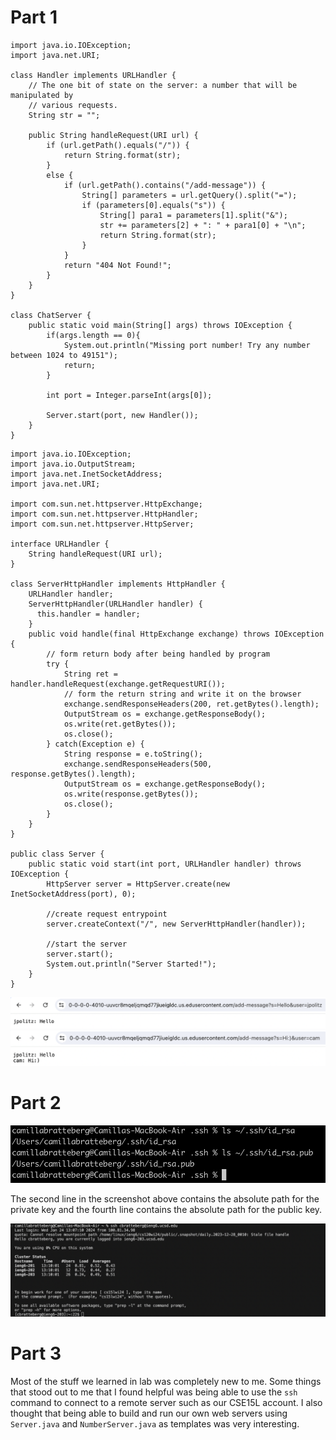 # Part 1
```
import java.io.IOException;
import java.net.URI;

class Handler implements URLHandler {
    // The one bit of state on the server: a number that will be manipulated by
    // various requests.
    String str = "";

    public String handleRequest(URI url) {
        if (url.getPath().equals("/")) {
            return String.format(str);
        } 
        else {
            if (url.getPath().contains("/add-message")) {
                String[] parameters = url.getQuery().split("=");
                if (parameters[0].equals("s")) {
                    String[] para1 = parameters[1].split("&");
                    str += parameters[2] + ": " + para1[0] + "\n";
                    return String.format(str);
                }
            }
            return "404 Not Found!";
        }
    }
}

class ChatServer {
    public static void main(String[] args) throws IOException {
        if(args.length == 0){
            System.out.println("Missing port number! Try any number between 1024 to 49151");
            return;
        }

        int port = Integer.parseInt(args[0]);

        Server.start(port, new Handler());
    }
}
```
```
import java.io.IOException;
import java.io.OutputStream;
import java.net.InetSocketAddress;
import java.net.URI;

import com.sun.net.httpserver.HttpExchange;
import com.sun.net.httpserver.HttpHandler;
import com.sun.net.httpserver.HttpServer;

interface URLHandler {
    String handleRequest(URI url);
}

class ServerHttpHandler implements HttpHandler {
    URLHandler handler;
    ServerHttpHandler(URLHandler handler) {
      this.handler = handler;
    }
    public void handle(final HttpExchange exchange) throws IOException {
        // form return body after being handled by program
        try {
            String ret = handler.handleRequest(exchange.getRequestURI());
            // form the return string and write it on the browser
            exchange.sendResponseHeaders(200, ret.getBytes().length);
            OutputStream os = exchange.getResponseBody();
            os.write(ret.getBytes());
            os.close();
        } catch(Exception e) {
            String response = e.toString();
            exchange.sendResponseHeaders(500, response.getBytes().length);
            OutputStream os = exchange.getResponseBody();
            os.write(response.getBytes());
            os.close();
        }
    }
}

public class Server {
    public static void start(int port, URLHandler handler) throws IOException {
        HttpServer server = HttpServer.create(new InetSocketAddress(port), 0);

        //create request entrypoint
        server.createContext("/", new ServerHttpHandler(handler));

        //start the server
        server.start();
        System.out.println("Server Started!");
    }
}
```
![Image](ChatServer_SS1.png)
![Image](ChatServer_SS2.png)

# Part 2
![Image](absPaths_priv&pub.png)

The second line in the screenshot above contains the absolute path for the private key and the fourth line contains the absolute path for the public key. 

![Image](ssh_noLogin.png)

# Part 3

Most of the stuff we learned in lab was completely new to me. Some things that stood out to me that I found helpful was being able to use the `ssh` command to connect to a remote server such as our CSE15L account. I also thought that being able to build and run our own web servers using `Server.java` and `NumberServer.java` as templates was very interesting. 
